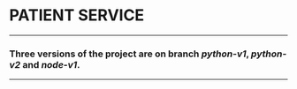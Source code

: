# PATIENT SERVICE

---
### Three versions of the project are on branch *python-v1*, *python-v2* and *node-v1*.
---

